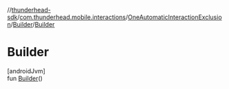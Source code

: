 //[thunderhead-sdk](../../../../index.md)/[com.thunderhead.mobile.interactions](../../index.md)/[OneAutomaticInteractionExclusion](../index.md)/[Builder](index.md)/[Builder](-builder.md)

# Builder

[androidJvm]\
fun [Builder](-builder.md)()
